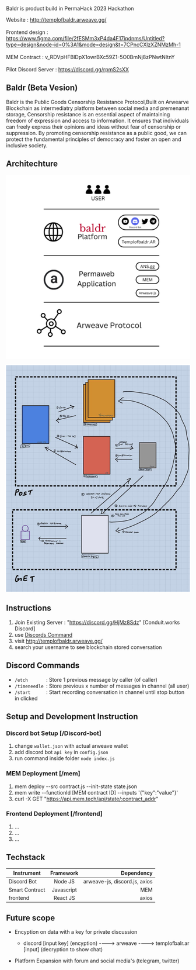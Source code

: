 Baldr is product build in PermaHack 2023 Hackathon


Website     : http://templofbaldr.arweave.gg/ \
\
Frontend design  : https://www.figma.com/file/2fESMm3xP4da4F17ipdnms/Untitled?type=design&node-id=0%3A1&mode=design&t=7CPncCXlzXZNMzMh-1  \
\
MEM Contract : v_RDVpHFBIDpX1owrBXc59Z1-5O0BmNj8zPNwtNItnY \
\
Pilot Discord Server : https://discord.gg/rpmS2sXX 



## Baldr (Beta Vesion)
Baldr is the Public Goods Censorship Resistance Protocol,Built on Arwearve Blockchain as intermediatry platform between social media and premenanat storage, Censorship resistance is an essential aspect of maintaining freedom of expression and access to information. It ensures that individuals can freely express their opinions and ideas without fear of censorship or suppression. By promoting censorship resistance as a public good, we can protect the fundamental principles of democracy and foster an open and inclusive society.

## Architechture
![alt text](https://raw.githubusercontent.com/conduit-works/baldr/main/img/architecture.png "Architechture")

![alt text2](https://raw.githubusercontent.com/conduit-works/baldr/main/img/view.jpg "view")

## Instructions

1. Join Existing Server : "https://discord.gg/HjMz8Sdz" [Conduit.works Discord]
2. use [Discords Command](https://github.com/conduit-works/baldr/tree/main#discord-commands)
3. visit http://templofbaldr.arweave.gg/
4. search your username to see blockchain stored conversation



## Discord Commands

- `/etch       `: Store 1 previous message by caller (of caller) 
- `/timeneedle `: Store previous x number of messages in channel (all user)
- `/start      `: Start recording conversation in channel until stop button in clicked


## Setup and Development Instruction

### Discord bot Setup [/Discord-bot]

1. change `wallet.json` with actual arweave wallet
2. add discord bot `api key` in `config.json`
3. run command inside folder `node index.js`

### MEM Deployment [/mem]

1. mem deploy --src contract.js --init-state state.json
2. mem write --functionId [MEM contract ID] --inputs '{"key":"value"}'
3. curl -X GET "https://api.mem.tech/api/state/:contract_addr"

### Frontend Deployment [/frontend]
1. ...
2. ...
3. ...

## Techstack

| Instrument          | Framework     | Dependency                    |
| ------------------- |:-------------:| -----------------------------:|
| Discord Bot         | Node JS       | arweave-js, discord.js, axios |
| Smart Contract      | Javascript    |                           MEM |
| frontend            | React JS      |                         axios |



## Future scope

- Encyption on data with a key for private discussion
    - discord [input key] (encyption) ----> arweave ---->  templofbalr.ar [input] (decryption to show chat)

- Platform Expansion with forum and social media's (telegram, twitter)

